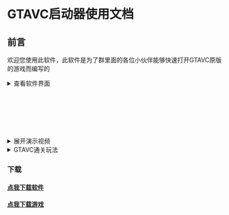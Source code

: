 # GTAVC启动器使用文档
## 前言
欢迎您使用此软件，此软件是为了群里面的各位小伙伴能够快速打开GTAVC原版的游戏而编写的

<details>

<summary>查看软件界面</summary>

### 界面
![软件界面](src/jm.png)

</details>

<br/><br/><br/><br/><br/>

<details>

<summary>展开演示视频</summary>

<!-- [解压演示](/src/jy.mp4 ':include :type=video width=100% height=400px controls') -->
#### 解压全过程

<video controls width="768px" height="432px" source src="/src/jy.mp4" type="video/mp4"></video>
	
	
#### 简单快捷的DirectX修复
![快速打开DX修复工具全自动修复](/src/DX.gif)

#### 快速启动游戏
![点击即可启动](/src/lun.gif)

</details>

<details>

<summary>GTAVC通关玩法</summary>
<iframe src="//player.bilibili.com/player.html?aid=421854885&bvid=BV1v3411t7zQ&cid=445817165&page=1" scrolling="no" border="0" frameborder="no" framespacing="0" allowfullscreen="true"> </iframe>

</details>

### 下载
#### <a href="../software/GTAVC启动器.exe" download="GTAVC启动器.exe">点我下载软件</a><br/>
#### <a href="../src/gtavc.zip" download="gtavc.zip">点我下载游戏</a>
